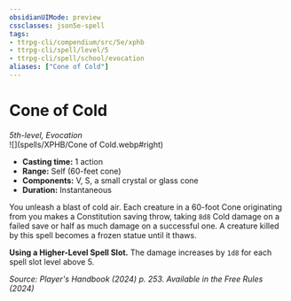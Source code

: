 ```yaml
---
obsidianUIMode: preview
cssclasses: json5e-spell
tags:
- ttrpg-cli/compendium/src/5e/xphb
- ttrpg-cli/spell/level/5
- ttrpg-cli/spell/school/evocation
aliases: ["Cone of Cold"]
---
```

# Cone of Cold
*5th-level, Evocation*  
![](spells/XPHB/Cone of Cold.webp#right)  

- **Casting time:** 1 action
- **Range:** Self (60-feet cone)
- **Components:** V, S, a small crystal or glass cone
- **Duration:** Instantaneous

You unleash a blast of cold air. Each creature in a 60-foot Cone originating from you makes a Constitution saving throw, taking `8d8` Cold damage on a failed save or half as much damage on a successful one. A creature killed by this spell becomes a frozen statue until it thaws.

**Using a Higher-Level Spell Slot.** The damage increases by `1d8` for each spell slot level above 5.

*Source: Player's Handbook (2024) p. 253. Available in the Free Rules (2024)*